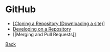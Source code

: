 # GitHub

- [[Cloning a Repository (Downloading a site)]](../github/cloning-a-repo.md)
- [Developing on a Repository](../github/developing-on-a-repository.md)
- [[Merging and Pull Requests]]

[Back](../README.md)
